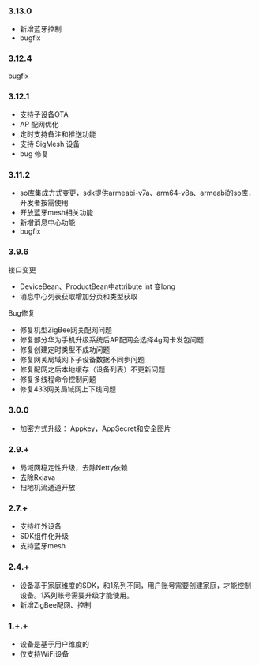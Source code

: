 ### 3.13.0

* 新增蓝牙控制
* bugfix

### 3.12.4

bugfix

### 3.12.1

- 支持子设备OTA
- AP 配网优化
- 定时支持备注和推送功能
- 支持 SigMesh 设备
- bug 修复

### 3.11.2

- so库集成方式变更，sdk提供armeabi-v7a、arm64-v8a、armeabi的so库，开发者按需使用
- 开放蓝牙mesh相关功能
- 新增消息中心功能
- bugfix

### 3.9.6

接口变更

- DeviceBean、ProductBean中attribute int 变long
- 消息中心列表获取增加分页和类型获取

Bug修复

- 修复机型ZigBee网关配网问题
- 修复部分华为手机升级系统后AP配网会选择4g网卡发包问题
- 修复创建定时类型不成功问题
- 修复网关局域网下子设备数据不同步问题
- 修复配网之后本地缓存（设备列表）不更新问题
- 修复多线程命令控制问题
- 修复433网关局域网上下线问题

### 3.0.0

- 加密方式升级： Appkey，AppSecret和安全图片

### 2.9.+

- 局域网稳定性升级，去除Netty依赖
- 去除Rxjava
- 扫地机流通道开放

### 2.7.+

- 支持红外设备
- SDK组件化升级
- 支持蓝牙mesh

### 2.4.+

- 设备基于家庭维度的SDK，和1系列不同，用户账号需要创建家庭，才能控制设备。1系列账号需要升级才能使用。
- 新增ZigBee配网、控制

### 1.+.+
- 设备是基于用户维度的
- 仅支持WiFi设备
